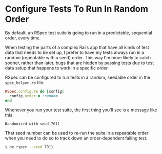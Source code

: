 # Configure Tests To Run In Random Order

By default, an RSpec test suite is going to run in a predictable, sequential
order, every time.

When testing the parts of a complex Rails app that have all kinds of test data
that needs to be set up, I prefer to have my tests always run in a random
(repeatable with a seed) order. This way I'm more likely to catch sooner,
rather than later, bugs that are hidden by passing tests due to test data setup
that happens to work in a specific order.

RSpec can be configured to run tests in a random, seedable order in the
`spec_helper.rb` file.

```ruby
RSpec.configure do |config|
  config.order = :random
end
```

Whenever you run your test suite, the first thing you'll see is a message like
this:

```
Randomized with seed 7011
```

That seed number can be used to re-run the suite in a repeatable order when you
need to do so to track down an order-dependent failing test.

```bash
$ be rspec --seed 7011
```
